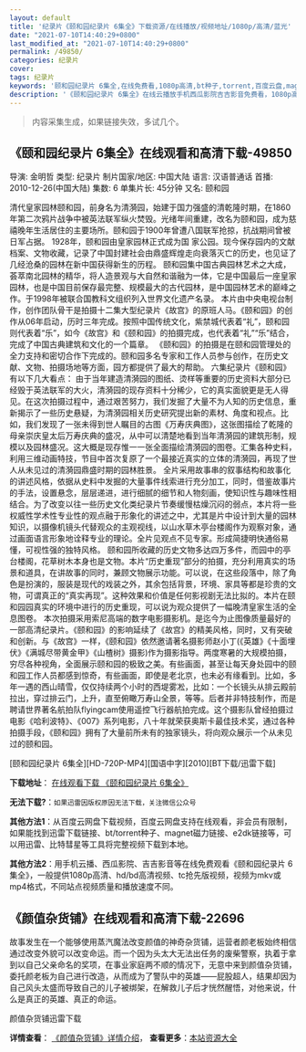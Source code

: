 ```yaml
---
layout: default
title: '纪录片《颐和园纪录片 6集全》下载资源/在线播放/视频地址/1080p/高清/蓝光'
date: "2021-07-10T14:40:29+0800"
last_modified_at: "2021-07-10T14:40:29+0800"
permalink: /49850/
categories: 纪录片
cover:
tags: 纪录片
keywords: '颐和园纪录片 6集全,在线免费看,1080p高清,bt种子,torrent,百度云盘,magnet,磁力链,迅雷下载资源'
description: '《颐和园纪录片 6集全》在线云播放手机西瓜影院吉吉影音免费看，1080p高清bd/hd未删减完整版和tc抢先枪版，mkv/mp4格式，附带bt/torrent种子、magnet/磁力链、百度云盘、网盘资源迅雷下载链接'
---
```


>内容采集生成，如果链接失效，多试几个。


## 《颐和园纪录片 6集全》在线观看和高清下载-49850

导演: 金明哲 类型: 纪录片 制片国家/地区: 中国大陆 语言: 汉语普通话 首播: 2010-12-26(中国大陆) 集数: 6 单集片长: 45分钟 又名: 颐和园

清代皇家园林颐和园，前身名为清漪园，始建于国力强盛的清乾隆时期，在1860年第二次鸦片战争中被英法联军纵火焚毁。光绪年间重建，改名为颐和园，成为慈禧晚年生活居住的主要场所。颐和园于1900年曾遭八国联军抢掠，抗战期间曾被日军占据。 1928年，颐和园由皇家园林正式成为国 家公园。现今保存园内的文献档案、文物收藏，记录了中国封建社会由鼎盛辉煌走向衰落灭亡的历史，也见证了几经沧桑的园林在新中国获得新生的历程。 颐和园集中国古典园林艺术之大成，荟萃南北园林的精华，将人造景观与大自然和谐融为一体，它是中国最后一座皇家园林，也是中国目前保存最完整、规模最大的古代园林，是中国园林艺术的巅峰之作。于1998年被联合国教科文组织列入世界文化遗产名录。 本片由中央电视台制作，创作团队骨干是拍摄十二集大型纪录片《故宫》的原班人马。《颐和园》的创作从06年启动，历时三年完成。按照中国传统文化，紫禁城代表着“礼”，颐和园则代表着“乐”，如今《故宫》和《颐和园》的拍摄完成，也代表着“礼”“乐”结合，完成了中国古典建筑和文化的一个篇章。 《颐和园》的拍摄是在颐和园管理处的全力支持和密切合作下完成的。颐和园多名专家和工作人员参与创作，在历史文献、文物、拍摄场地等方面，园方都提供了最大的帮助。 六集纪录片《颐和园》有以下几大看点： 由于当年建造清漪园的图纸、烫样等重要的历史资料大部分已经毁于英法联军的大火，清漪园的现存资料十分稀少，它的真实面貌更是无人得见。在这次拍摄过程中，通过艰苦努力，我们发掘了大量不为人知的历史信息，重新揭示了一些历史悬疑，为清漪园相关历史研究提出新的素材、角度和视点。比如，我们发现了一张未得到世人瞩目的古图《万寿庆典图》，这张图描绘了乾隆的母亲崇庆皇太后万寿庆典的盛况，从中可以清楚地看到当年清漪园的建筑形制，规模以及园林盛况。这大概是现存惟一一张全面描绘清漪园的图卷。汇集各种史料，利用三维动画特技，节目中首次复原了一个最接近真实的立体的清漪园，再现了世人从未见过的清漪园鼎盛时期的园林胜景。 全片采用故事串的叙事结构和故事化的讲述风格，依据从史料中发掘的大量事件线索进行充分加工，同时，借鉴故事片的手法，设置悬念，层层递进，进行细腻的细节和人物刻画，使知识性与趣味性相结合。为了改变以往一些历史文化类纪录片节奏缓慢枯燥沉闷的弱点，本片将一些权威性学术性专业性的观点融于形象化的讲述之中，尤其是片中设计到大量的园林知识，以摄像机镜头代替观众的主观视线，以山水草木亭台楼阁作为观察对象，通过画面语言形象地诠释专业的理论。全片见观点不见专家。形成简捷明快通俗易懂，可视性强的独特风格。 颐和园所收藏的历史文物多达四万多件，而园中的亭台楼阁，花草树木本身也是文物。本片“历史重现”部分的拍摄，充分利用真实的场景和道具，在讲故事的同时，兼顾文物展示功能。可以说，在这些段落中，除了角色是扮演的，服装是现代的戏装之外，其余包括背景，环境、家具等都是珍贵的文物，可谓真正的“真实再现”。这种效果和价值是任何影视剧无法比拟的。本片在颐和园园真实的环境中进行的历史重现，可以说为观众提供了一幅晚清皇家生活的全息图卷。 本次拍摄采用索尼高端的数字电影摄影机。是迄今为止图像质量最好的一部高清纪录片。《颐和园》的影响延续了《故宫》的精美风格，同时，又有突破和创新。与《故宫》一样，《颐和园》依然邀请著名摄影师赵小丁(《英雄》《十面埋伏》《满城尽带黄金甲》《山楂树》摄影)作为摄影指导。两度寒暑的大规模拍摄，穷尽各种视角，全面展示颐和园的极致之美。有些画面，甚至让每天身处园中的颐和园工作人员都感到惊奇，有些画面，即使是老北京，也未必有缘看到。比如，多年一遇的西山晴雪，仅仅持续两个小时的西堤雾凇，比如：一个长镜头从排云殿前拉出，穿过排云门，上升，直至俯瞰万寿山全景，等等。后者并非特技制作，而是聘请世界著名航拍队flyingcam使用遥控飞行器航拍完成。这个摄影队曾经拍摄过电影《哈利波特》、《007》系列电影，八十年就荣获奥斯卡最佳技术奖，通过各种拍摄手段，《颐和园》拥有了大量前所未有的独家镜头，将向观众展示一个从未见过的颐和园。


[颐和园纪录片 6集全][HD-720P-MP4][国语中字][2010][BT下载/迅雷下载]

**下载地址**： [在线观看下载 《颐和园纪录片 6集全》](https://www.btdx8.com/torrent/yiheyuan_2010.html) 


**无法下载?**：`如果迅雷因版权原因无法下载，关注微信公众号 `

**其他方法1**：从百度云网盘下载视频，百度云网盘支持在线观看，非会员有限制，如果能找到迅雷下载链接、bt/torrent种子、magnet磁力链接、e2dk链接等，可以用迅雷、比特彗星等工具将完整视频下载到本地。

**其他方法2**：用手机云播、西瓜影院、吉吉影音等在线免费观看《颐和园纪录片 6集全》，一般提供1080p高清、hd/bd高清视频、tc抢先版视频，视频为mkv或mp4格式，不同站点视频质量和播放速度不同。


## 《颜值杂货铺》在线观看和高清下载-22696

故事发生在一个能够使用蒸汽魔法改变颜值的神奇杂货铺，运营者颜老板始终相信通过改变外貌可以改变命运。而一个因为头太大无法出任务的废柴警察，执着于拿到以自己父亲命名的奖项，在事业家庭两不顺的情况下，无意中来到颜值杂货铺，委托颜老板为自己进行改造，从而成为了警队中的英雄——屁股超人，结果却因为自己风头太盛而导致自己的儿子被绑架，在解救儿子后才恍然醒悟，对他来说，什么是真正的英雄、真正的命运。


颜值杂货铺迅雷下载

**详情查看**： [《颜值杂货铺》详情介绍](/movie/22696/)， **查看更多**：[本站资源大全](/movie/t/all/)

